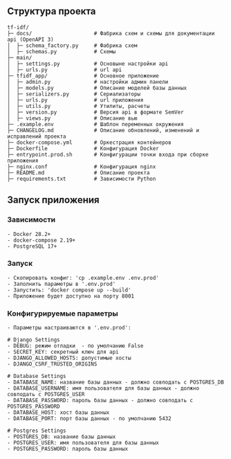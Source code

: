 ## Структура проекта
```
tf-idf/
├─ docs/                    # Фабрика схем и схемы для документации api (OpenAPI 3)
│  ├─ schema_factory.py     # Фабрика схем
│  ├─ schemas.py            # Схемы
├─ main/
│  ├─ settings.py           # Основыне настройки api
│  ├─ urls.py               # url api
├─ tfidf_app/               # Основное приложение
│  ├─ admin.py              # настройки админ панели
│  ├─ models.py             # Описание моделей базы данных
│  ├─ serializers.py        # Сериализаторы
│  ├─ urls.py               # url приложения
│  ├─ utils.py              # Утилиты, расчеты
│  ├─ version.py            # Версия api в формате SemVer
│  ├─ views.py              # Описание вью
├─ .example.env             # Шаблон переменных окружения
├─ CHANGELOG.md             # Описание обновлений, изменений и исправлений проекта
├─ docker-compose.yml       # Оркестрация контейнеров
├─ Dockerfile               # Конфигурация Docker
├─ entrypoint.prod.sh       # Конфигурации точки входа при сборке приложения
├─ nginx.conf               # Конфигурация nginx
├─ README.md                # Описание проекта
├─ requirements.txt         # Зависимости Python
```

## Запуск приложения
### Зависимости
    - Docker 28.2+
    - docker-compose 2.19+
    - PostgreSQL 17+

### Запуск 
    - Скопировать конфиг: 'cp .example.env .env.prod'
    - Заполнить параметры в '.env.prod'
    - Запустить: 'docker compose up --build'
    - Приложение будет доступно на порту 8001

### Конфигурируемые параметры 
    - Параметры настраиваются в '.env.prod':

    # Django Settings
    - DEBUG: режим отладки  - по умолчанию False
    - SECRET_KEY: секретный ключ для api
    - DJANGO_ALLOWED_HOSTS: допустимые хосты
    - DJANGO_CSRF_TRUSTED_ORIGINS
    
    # Database Settings
    - DATABASE_NAME: название базы данных - должно совподать с POSTGRES_DB
    - DATABASE_USERNAME: имя пользователя для базы данных - должно совподать с POSTGRES_USER
    - DATABASE_PASSWORD: пароль базы данных - должно совподать с POSTGRES_PASSWORD
    - DATABASE_HOST: хост базы данных
    - DATABASE_PORT: порт базы данных - по умолчанию 5432
    
    # Postgres Settings
    - POSTGRES_DB: название базы данных
    - POSTGRES_USER: имя пользователя для базы данных
    - POSTGRES_PASSWORD: пароль базы данных